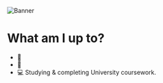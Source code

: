 ![Banner](header.png)

# What am I up to?

- 🔭 
- 🌱 
- 💻 Studying & completing University coursework.

